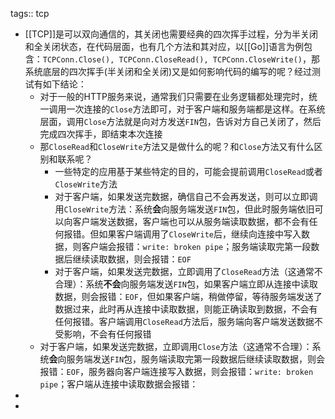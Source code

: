 tags:: tcp

- [[TCP]]是可以双向通信的，其关闭也需要经典的四次挥手过程，分为半关闭和全关闭状态，在代码层面，也有几个方法和其对应，以[[Go]]语言为例包含：`TCPConn.Close(), TCPConn.CloseRead(), TCPConn.CloseWrite()`，那系统底层的四次挥手(半关闭和全关闭)又是如何影响代码的编写的呢？经过测试有如下结论：
	- 对于一般的HTTP服务来说，通常我们只需要在业务逻辑都处理完时，统一调用一次连接的`Close`方法即可，对于客户端和服务端都是这样。在系统层面，调用`Close`方法就是向对方发送`FIN`包，告诉对方自己关闭了，然后完成四次挥手，即结束本次连接
	- 那`CloseRead`和`CloseWrite`方法又是做什么的呢？和`Close`方法又有什么区别和联系呢？
		- 一些特定的应用基于某些特定的目的，可能会提前调用`CloseRead`或者`CloseWrite`方法
		- 对于客户端，如果发送完数据，确信自己不会再发送，则可以立即调用`CloseWrite`方法：系统**会**向服务端发送`FIN`包，但此时服务端依旧可以向客户端发送数据，客户端也可以从服务端读取数据，都不会有任何报错。但如果客户端调用了`CloseWrite`后，继续向连接中写入数据，则客户端会报错：`write: broken pipe`；服务端读取完第一段数据后继续读取数据，则会报错：`EOF`
		- 对于客户端，如果发送完数据，立即调用了`CloseRead`方法（这通常不合理）：系统**不会**向服务端发送`FIN`包，如果客户端立即从连接中读取数据，则会报错：`EOF`，但如果客户端，稍做停留，等待服务端发送了数据过来，此时再从连接中读取数据，则能正确读取到数据，不会有任何报错。客户端调用`CloseRead`方法后，服务端向客户端发送数据不受影响，不会有任何报错
	- 对于客户端，如果发送完数据，立即调用`Close`方法（这通常不合理）：系统**会**向服务端发送`FIN`包，服务端读取完第一段数据后继续读取数据，则会报错：`EOF`，服务器向客户端连接写入数据，则会报错：`write: broken pipe`；客户端从连接中读取数据会报错：
-
-